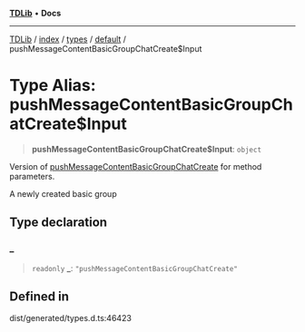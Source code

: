 [**TDLib**](../../../../../../README.md) • **Docs**

***

[TDLib](../../../../../../modules.md) / [index](../../../../../README.md) / [types](../../../README.md) / [default](../README.md) / pushMessageContentBasicGroupChatCreate$Input

# Type Alias: pushMessageContentBasicGroupChatCreate$Input

> **pushMessageContentBasicGroupChatCreate$Input**: `object`

Version of [pushMessageContentBasicGroupChatCreate](pushMessageContentBasicGroupChatCreate.md) for method parameters.

A newly created basic group

## Type declaration

### \_

> `readonly` **\_**: `"pushMessageContentBasicGroupChatCreate"`

## Defined in

dist/generated/types.d.ts:46423
